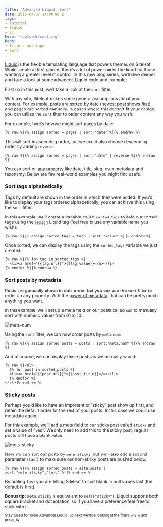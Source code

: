 ```yaml
---
title: 'Advanced Liquid: Sort'
date: 2015-04-07 14:00:00 Z
tags:
- tutorial
- liquid
- v1
hero: "/uploads/sort.svg"
Docs:
- filters and tags
- sort
---
```


[Liquid](http://v1.siteleaf.com/help/themes/getting-started/) is the flexible templating language that powers themes on Siteleaf. While simple at first glance, there’s a lot of power under the hood for those wanting a greater level of control. In this new blog series, we’ll dive deeper and take a look at some advanced Liquid code and examples.

First up in this post, we’ll take a look at the `sort` [filter](http://v1.siteleaf.com/help/themes/filters-and-tags).

With any site, Siteleaf makes some general assumptions about your content. For example, posts are sorted by date (newest post shows first) and pages are sorted manually. In cases where this doesn’t fit your design, you can utilize the `sort` filter to order content any way you wish.

For example, here’s how we might sort pages by date:

```liquid
{% raw %}{% assign sorted = pages | sort:"date" %}{% endraw %}
```

This will sort in ascending order, but we could also choose descending order by adding `reverse`:

```liquid
{% raw %}{% assign sorted = pages | sort:"date" | reverse %}{% endraw %}
```

You can sort on [any property](http://v1.siteleaf.com/help/themes/variables/content/) like date, title, slug, even metadata and taxonomy. Below are few real-world examples you might find useful.


### Sort tags alphabetically

Tags by default are shown in the order in which they were added. If you’d like to display your tags ordered alphabetically, you can achieve this using the `sort` filter. 

In this example, we’ll create a variable called `sorted_tags` to hold our sorted tags using the [`assign`](https://github.com/Shopify/liquid/wiki/Liquid-for-Designers#variable-assignment) Liquid tag (feel free to use any variable name you wish):

```liquid
{% raw %}{% assign sorted_tags = tags | sort:"value" %}{% endraw %}
```

Once sorted, we can display the tags using the `sorted_tags` variable we just created:

```liquid
{% raw %}{% for tag in sorted_tags %}
  <li><a href="{{tag.url}}">{{tag.value}}</a></li>
{% endfor %}{% endraw %}
```

### Sort posts by metadata

Posts are generally shown in date order, but you can use the `sort` filter to order on any property. With the [power of metadata](http://www.siteleaf.com/blog/metadata-in-siteleaf/), that can be pretty much anything you want. 

In this example, we’ll set up a meta field on our posts called `num` to manually sort with numeric values from 01 to 10:

![meta-num](/uploads/meta-num.png) 

Using the `sort` filter, we can now order posts by `meta.num`:

```liquid
{% raw %}{% assign sorted_posts = posts | sort:"meta.num" %}{% endraw %}
```

And of course, we can display these posts as we normally would:

```liquid
{% raw %}<ul>
  {% for post in sorted_posts %}
  <li><a href="{{post.url}}">{{post.title}}</a></li>
  {% endfor %}
</ul>{% endraw %}
```

### Sticky posts

Perhaps you’d like to have an important or “sticky” post show up first, and retain the default order for the rest of your posts. In this case we could use metadata again. 

For this example, we’ll add a meta field to our sticky post called `sticky` and set a value of "yes". We only need to add this to the sticky post, regular posts will have a blank value.

![meta-sticky](/uploads/meta-sticky.png) 

Now we can sort our posts by `meta.sticky`, but we’ll also add a second parameter (`last`) to make sure our non-sticky posts are pushed below.

```liquid
{% raw %}{% assign sorted_posts = site.posts | sort:"meta.sticky","last" %}{% endraw %}
```

By adding `last` you are telling Siteleaf to sort blank or null values last (the default is first).

**Bonus tip:** `meta.sticky` is equivalent to `meta["sticky"]`. Liquid supports both square bracket and dot notation, so if you have a preference feel free to stick with it.

<small>Stay tuned for more Advanced Liquid, up next we'll be looking at the filters `where` and `group_by`.</small>
